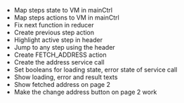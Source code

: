
- Map steps state to VM in mainCtrl
- Map steps actions to VM in mainCtrl
- Fix next function in reducer
- Create previous step action
- Highlight active step in header
- Jump to any step using the header
- Create FETCH_ADDRESS action
- Create the address service call
- Set booleans for loading state, error state of service call
- Show loading, error and result texts 
- Show fetched address on page 2
- Make the change address button on page 2 work
